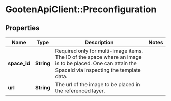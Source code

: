 # GootenApiClient::Preconfiguration

## Properties
Name | Type | Description | Notes
------------ | ------------- | ------------- | -------------
**space_id** | **String** | Required only for multi-image items. The ID of the space where an image is to be placed. One can attain the SpaceId via inspecting the template data. | 
**url** | **String** | The url of the image to be placed in the referenced layer. | 


